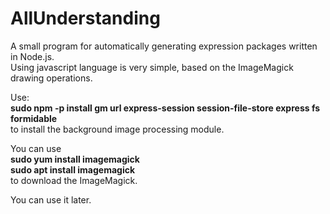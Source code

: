 # AllUnderstanding
A small program for automatically generating expression packages written in Node.js.<br/>
Using javascript language is very simple, based on the ImageMagick drawing operations.<br/>

Use:<br/>
<b>sudo npm -p install gm url express-session session-file-store express fs formidable</b><br/>
to install the background image processing module.<br/>

You can use<br/>
<b>sudo yum install imagemagick</b><br/>
<b>sudo apt install imagemagick</b><br/>
to download the ImageMagick.<br/>

You can use it later.
